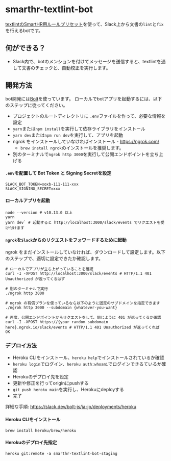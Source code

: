 # smarthr-textlint-bot

[textlintのSmartHR用ルールプリセット](https://github.com/kufu/textlint-rule-preset-smarthr)を使って、Slack上から文書の`lint`と`fix`を行えるbotです。

## 何ができる？

* Slack内で、botのメンションを付けてメッセージを送信すると、textlintを通して文書のチェックと、自動校正を実行します。

## 開発方法

bot開発には[Bolt](https://github.com/slackapi/bolt-js)を使っています。
ローカルでbotアプリを起動するには、以下のステップに従ってください。

* プロジェクトのルートディレクトリに `.env`ファイルを作って、必要な情報を設定
* `yarn`または`npm install`を実行して依存ライブラリをインストール
* `yarn dev`または`npm run dev`を実行して、アプリを起動
* ngrok をインストールしていなければインストール - https://ngrok.com/
  * `brew install ngrok`のインストールを推奨します。
* 別のターミナルで`ngrok http 3000`を実行して公開エンドポイントを立ち上げる

#### `.env`を配置して Bot Token と Signing Secretを設定

```:.env
SLACK_BOT_TOKEN=xoxb-111-111-xxx
SLACK_SIGNING_SECRET=xxx
```

#### ローカルアプリを起動

```
node --version # v10.13.0 以上
yarn
yarn dev` # 起動すると http://localhost:3000/slack/events でリクエストを受け付けます
```

#### `ngrok`を`Slack`からのリクエストをフォワードするために起動
ngrok をまだインストールしていなければ、ダウンロードして設定します。以下のステップで、適切に設定できたか確認します。

```
# ローカルでアプリが立ち上がっていることを確認
curl -I -XPOST http://localhost:3000/slack/events # HTTP/1.1 401 Unauthorized が返ってくるはず

# 別のターミナルで実行
./ngrok http 3000

# ngrok の有償プランを使っているなら以下のように固定のサブドメインを指定できます
./ngrok http 3000 --subdomain {whatever-you-want}

# 再度、公開エンドポイントからリクエストをして、同じように 401 が返ってくるか確認
curl -I -XPOST https://{your random subdomain here}.ngrok.io/slack/events # HTTP/1.1 401 Unauthorized が返ってくれば OK
```

### デプロイ方法

* Heroku CLIをインストール、`heroku help`でインストールされているか確認
* `heroku login`でログイン、`heroku auth:whoami`でログインできるているか確認
* Herokuのデプロイ先を設定
* 更新や修正を行ってoriginにpushする
* `git push heroku main`を実行し、Herokuにdeployする
* 完了

詳細な手順: https://slack.dev/bolt-js/ja-jp/deployments/heroku

#### Heroku CLIをインストール

```
brew install heroku/brew/heroku
```
#### Herokuのデプロイ先指定

```
heroku git:remote -a smarthr-textlint-bot-staging
```
